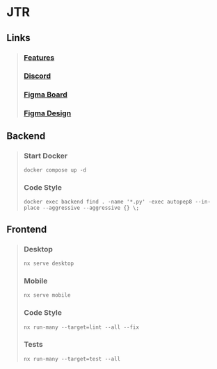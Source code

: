 # JTR

## Links

> ### [Features](https://docs.google.com/spreadsheets/d/10Gu1W1oneQ2A-ih0kCsrcmxa8moMoT5rzW0wpC1XRe8)
> ### [Discord](https://discord.gg/5KMNsKepyQ)
> ### [Figma Board](https://www.figma.com/board/NvKA4mQB6gzAeDLYAsA7Ro/JTR-Planning)
> ### [Figma Design](https://www.figma.com/design/022MCGgaBDg0bsG4OOfdj0/Jugger-Turniere-Ranglisten)

## Backend
>
> ### Start Docker
> `docker compose up -d`
>
> ### Code Style
> `docker exec backend find . -name '*.py' -exec autopep8 --in-place --aggressive --aggressive {} \;`

## Frontend
>
> ### Desktop
> `nx serve desktop`
>
> ### Mobile
> `nx serve mobile`
>
> ### Code Style
> `nx run-many --target=lint --all --fix`
>
> ### Tests
> `nx run-many --target=test --all`

